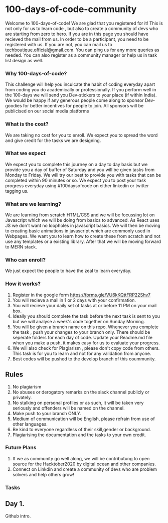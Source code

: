 # 100-days-of-code-community 

Welcome to 100-days-of-code! We are glad that you registered for it! This is not only for us to learn code , but also to create a community of devs who are starting from zero to hero. If you are in this page you should have recieved the mail from us. In order to be a participant, you need to be registered with us. If you are not, you can mail us to techboutique.official@gmail.com. You can ping us for any more queries as needed. You can also register as a community manager or help us in task list design as well.  

### Why 100-days-of-code? 

This challenge will help you inculcate the habit of coding everyday apart from coding you do academically or professionally. If you perform well in the 100-days we will send you Dev-stickers to your place (if within India). We would be happy if any generous people come along to sponsor Dev-goodies for better incentives for people to join. All sponsors will be publicised on our social media platforms

### What is the cost? 

We are taking no cost for you to enroll. We expect you to spread the word and give credit for the tasks we are designing.

### What we expect 

We expect you to complete this journey on a day to day basis but we provide you a day of buffer of Saturday and you will be given tasks from Monday to Friday. We will try our best to provide you with tasks that can be completed within 90 minutes or so. We expect you to post your task progress everyday using #100daysofcode on either linkedin or twitter tagging us. 

### What are we learning? 

We are learning from scratch HTML/CSS and we will be focussing lot on Javascript which we will be doing from basics to advanced. As React uses JS we don't want no loopholes in javascript basics. We will then be moving to creating basic animations in javascript which are commonly used in Webpages. We want you to learn how to create these from scratch and not use any templates or a existing library. After that we will be moving forward to MERN stack. 

### Who can enroll? 

We just expect the people to have the zeal to learn everyday.

### How it works? 
1. Register in the google form  https://forms.gle/VU6kKQttFRP22Shv7 
2. You will recieve a mail in 1 or 2 days with your confirmation. 
3. You will recieve your daily set of tasks at or before 11 PM on your mail box. 
4. Ideally you should complete the task before the next task is sent to you but we will analyse a week's code together on Sunday Morning. 
5. You will be given a branch name on this repo. Whenever you complete the task , push your changes to your branch only. There should be seperate folders for each day of code. Update your Readme.md file when you make a push, it makes easy for us to evaluate your progress. 
6. We will also check for Plagiarism , please don't copy code from others. This task is for you to learn and not for any validation from anyone. 
7. Best codes will be pushed to the develop branch of this coummunity. 

## Rules 
1. No plagiarism 
2. No abuses or derogatory remarks on the slack channel publicly or privately.
3. No stalking on personal profiles or as such, it will be taken very seriously and offenders will be named on the channel. 
4. Make push to your branch ONLY.  
5. Medium of communication will be English, please refrain from use of other languages. 
6. Be kind to everyone regardless of their skill,gender or background. 
7. Plagiarising the documentation and the tasks to your own credit.

### Future Plans 
1. If we as community go well along, we will be contributung to open source for the Hacktober2020 by digital ocean and other companies. 
2. Connect on Linkdin and create a community of devs who are problem solvers and help others grow!

### Tasks
## Day 1.
Github intro. 